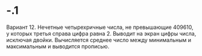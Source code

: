 # -.1
Вариант 12.
Нечетные четырехричные числа, не превышающие 409610, у которых третья справа цифра равна 2. Выводит на экран цифры числа, исключая двойки.
Вычисляется среднее число между минимальным и максимальным и выводится прописью.
